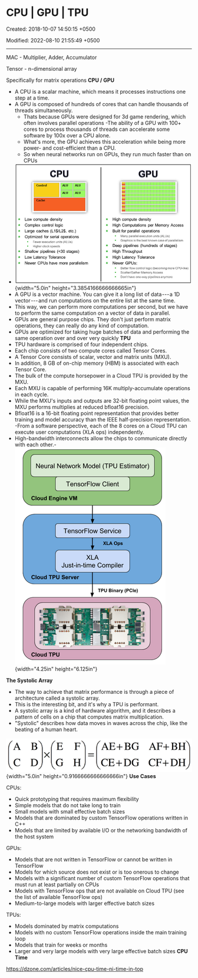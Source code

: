 # CPU | GPU | TPU

Created: 2018-10-07 14:50:15 +0500

Modified: 2022-08-10 21:55:49 +0500

---

MAC - Multiplier, Adder, Accumulator

Tensor - n-dimensional array

Specifically for matrix operations
**CPU / GPU**
-   A CPU is a scalar machine, which means it processes instructions one step at a time.
-   A GPU is composed of hundreds of cores that can handle thousands of threads simultaneously.
    -   Thats because GPUs were designed for 3d game rendering, which often involves parallel operations -The ability of a GPU with 100+ cores to process thousands of threads can accelerate some software by 100x over a CPU alone.
    -   What's more, the GPU achieves this acceleration while being more power- and cost-efficient than a CPU.
    -   So when neural networks run on GPUs, they run much faster than on CPUs
-   ![alt text](media/CPU---GPU---TPU-image1.jpg){width="5.0in" height="3.3854166666666665in"}
-   A GPU is a vector machine. You can give it a long list of data --- a 1D vector --- and run computations on the entire list at the same time.
-   This way, we can perform more computations per second, but we have to perform the same computation on a vector of data in parallel.
-   GPUs are general purpose chips. They don't just perform matrix operations, they can really do any kind of computation.
-   GPUs are optimized for taking huge batches of data and performing the same operation over and over very quickly
**TPU**
-   TPU hardware is comprised of four independent chips.
-   Each chip consists of two compute cores called Tensor Cores.
-   A Tensor Core consists of scalar, vector and matrix units (MXU).
-   In addition, 8 GB of on-chip memory (HBM) is associated with each Tensor Core.
-   The bulk of the compute horsepower in a Cloud TPU is provided by the MXU.
-   Each MXU is capable of performing 16K multiply-accumulate operations in each cycle.
-   While the MXU's inputs and outputs are 32-bit floating point values, the MXU performs multiplies at reduced bfloat16 precision.
-   Bfloat16 is a 16-bit floating point representation that provides better training and model accuracy than the IEEE half-precision representation. -From a software perspective, each of the 8 cores on a Cloud TPU can execute user computations (XLA ops) independently.
-   High-bandwidth interconnects allow the chips to communicate directly with each other.-   ![alt text](media/CPU---GPU---TPU-image2.png){width="4.25in" height="6.125in"}

**The Systolic Array**
-   The way to achieve that matrix performance is through a piece of architecture called a systolic array.
-   This is the interesting bit, and it's why a TPU is performant.
-   A systolic array is a kind of hardware algorithm, and it describes a pattern of cells on a chip that computes matrix multiplication.
-   "Systolic" describes how data moves in waves across the chip, like the beating of a human heart.

![alt text](media/CPU---GPU---TPU-image3.png){width="5.0in" height="0.9166666666666666in"}
**Use Cases**

CPUs:
-   Quick prototyping that requires maximum flexibility
-   Simple models that do not take long to train
-   Small models with small effective batch sizes
-   Models that are dominated by custom TensorFlow operations written in C++
-   Models that are limited by available I/O or the networking bandwidth of the host system

GPUs:
-   Models that are not written in TensorFlow or cannot be written in TensorFlow
-   Models for which source does not exist or is too onerous to change
-   Models with a significant number of custom TensorFlow operations that must run at least partially on CPUs
-   Models with TensorFlow ops that are not available on Cloud TPU (see the list of available TensorFlow ops)
-   Medium-to-large models with larger effective batch sizes

TPUs:
-   Models dominated by matrix computations
-   Models with no custom TensorFlow operations inside the main training loop
-   Models that train for weeks or months
-   Larger and very large models with very large effective batch sizes
**CPU Time**

<https://dzone.com/articles/nice-cpu-time-ni-time-in-top>
